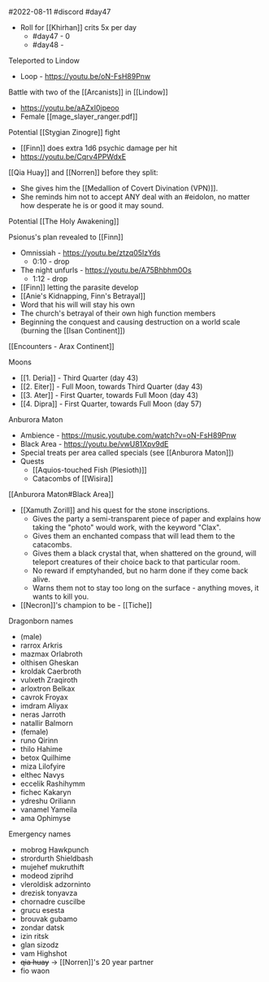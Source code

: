 #2022-08-11
#discord
#day47

- Roll for [[Khirhan]] crits 5x per day
	- #day47 - 0
	- #day48 - 

Teleported to Lindow
- Loop - https://youtu.be/oN-FsH89Pnw

Battle with two of the [[Arcanists]] in [[Lindow]]
- https://youtu.be/aAZxI0jpeoo
- Female [[mage_slayer_ranger.pdf]]

Potential [[Stygian Zinogre]] fight
- [[Finn]] does extra 1d6 psychic damage per hit
- https://youtu.be/Cqrv4PPWdxE

[[Qia Huay]] and [[Norren]] before they split:
- She gives him the [[Medallion of Covert Divination (VPN)]].
- She reminds him not to accept ANY deal with an #eidolon, no matter how desperate he is or good it may sound. 

Potential [[The Holy Awakening]]

Psionus's plan revealed to [[Finn]]
- Omnissiah - https://youtu.be/ztzq05IzYds
	- 0:10 - drop
- The night unfurls - https://youtu.be/A75Bhbhm0Os
	- 1:12 - drop
- [[Finn]] letting the parasite develop
- [[Anie's Kidnapping, Finn's Betrayal]]
- Word that his will will stay his own
- The church's betrayal of their own high function members
- Beginning the conquest and causing destruction on a world scale (burning the [[Isan Continent]])

[[Encounters - Arax Continent]]

Moons
- [[1. Deria]] - Third Quarter (day 43)
- [[2. Eiter]] - Full Moon, towards Third Quarter (day 43)
- [[3. Ater]] - First Quarter, towards Full Moon (day 43)
- [[4. Dipra]] - First Quarter, towards Full Moon (day 57)

Anburora Maton
- Ambience - https://music.youtube.com/watch?v=oN-FsH89Pnw
- Black Area - https://youtu.be/vwU81Xpv9dE
- Special treats per area called specials (see [[Anburora Maton]])
- Quests
	- [[Aquios-touched Fish (Plesioth)]]
	- Catacombs of [[Wisira]]

[[Anburora Maton#Black Area]]
- [[Xamuth Zorill]] and his quest for the stone inscriptions.
	- Gives the party a semi-transparent piece of paper and explains how taking the "photo" would work, with the keyword "Clax".
	- Gives them an enchanted compass that will lead them to the catacombs.
	- Gives them a black crystal that, when shattered on the ground, will teleport creatures of their choice back to that particular room.
	- No reward if emptyhanded, but no harm done if they come back alive.
	- Warns them not to stay too long on the surface - anything moves, it wants to kill you.
- [[Necron]]'s champion to be - [[Tiche]]

Dragonborn names
- (male)
- rarrox Arkris  
- mazmax Orlabroth  
- olthisen Gheskan  
- kroldak Caerbroth  
- vulxeth Zraqiroth  
- arloxtron Belkax  
- cavrok Froyax  
- imdram Aliyax  
- neras Jarroth  
- natallir Balmorn
- (female)
- runo Qirinn  
- thilo Hahime  
- betox Quilhime  
- miza Lilofyire  
- elthec Navys  
- eccelik Rashihymm  
- fichec Kakaryn  
- ydreshu Oriliann  
- vanamel Yameila  
- ama Ophimyse

Emergency names
- mobrog Hawkpunch 
- strordurth Shieldbash  
- mujehef mukruthift  
- modeod ziprihd  
- vleroldisk adzorninto  
- drezisk tonyavza  
- chornadre cuscilbe  
- grucu esesta
- brouvak gubamo
- zondar datsk
- izin ritsk
- glan sizodz
- vam Highshot
- ~~qia huay~~ -> [[Norren]]'s 20 year partner
- fio waon